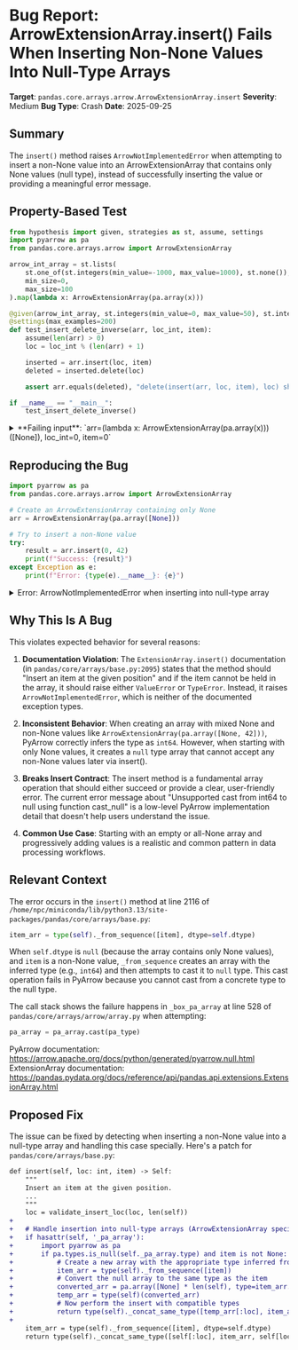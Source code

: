 # Bug Report: ArrowExtensionArray.insert() Fails When Inserting Non-None Values Into Null-Type Arrays

**Target**: `pandas.core.arrays.arrow.ArrowExtensionArray.insert`
**Severity**: Medium
**Bug Type**: Crash
**Date**: 2025-09-25

## Summary

The `insert()` method raises `ArrowNotImplementedError` when attempting to insert a non-None value into an ArrowExtensionArray that contains only None values (null type), instead of successfully inserting the value or providing a meaningful error message.

## Property-Based Test

```python
from hypothesis import given, strategies as st, assume, settings
import pyarrow as pa
from pandas.core.arrays.arrow import ArrowExtensionArray

arrow_int_array = st.lists(
    st.one_of(st.integers(min_value=-1000, max_value=1000), st.none()),
    min_size=0,
    max_size=100
).map(lambda x: ArrowExtensionArray(pa.array(x)))

@given(arrow_int_array, st.integers(min_value=0, max_value=50), st.integers(min_value=-100, max_value=100))
@settings(max_examples=200)
def test_insert_delete_inverse(arr, loc_int, item):
    assume(len(arr) > 0)
    loc = loc_int % (len(arr) + 1)

    inserted = arr.insert(loc, item)
    deleted = inserted.delete(loc)

    assert arr.equals(deleted), "delete(insert(arr, loc, item), loc) should equal arr"

if __name__ == "__main__":
    test_insert_delete_inverse()
```

<details>

<summary>
**Failing input**: `arr=(lambda x: ArrowExtensionArray(pa.array(x)))([None]), loc_int=0, item=0`
</summary>
```
Traceback (most recent call last):
  File "/home/npc/pbt/agentic-pbt/worker_/58/hypo.py", line 23, in <module>
    test_insert_delete_inverse()
    ~~~~~~~~~~~~~~~~~~~~~~~~~~^^
  File "/home/npc/pbt/agentic-pbt/worker_/58/hypo.py", line 12, in test_insert_delete_inverse
    @settings(max_examples=200)
                   ^^^
  File "/home/npc/miniconda/lib/python3.13/site-packages/hypothesis/core.py", line 2124, in wrapped_test
    raise the_error_hypothesis_found
  File "/home/npc/pbt/agentic-pbt/worker_/58/hypo.py", line 17, in test_insert_delete_inverse
    inserted = arr.insert(loc, item)
  File "/home/npc/miniconda/lib/python3.13/site-packages/pandas/core/arrays/base.py", line 2116, in insert
    item_arr = type(self)._from_sequence([item], dtype=self.dtype)
  File "/home/npc/miniconda/lib/python3.13/site-packages/pandas/core/arrays/arrow/array.py", line 312, in _from_sequence
    pa_array = cls._box_pa_array(scalars, pa_type=pa_type, copy=copy)
  File "/home/npc/miniconda/lib/python3.13/site-packages/pandas/core/arrays/arrow/array.py", line 528, in _box_pa_array
    pa_array = pa_array.cast(pa_type)
  File "pyarrow/array.pxi", line 1102, in pyarrow.lib.Array.cast
  File "/home/npc/.local/lib/python3.13/site-packages/pyarrow/compute.py", line 410, in cast
    return call_function("cast", [arr], options, memory_pool)
  File "pyarrow/_compute.pyx", line 612, in pyarrow._compute.call_function
  File "pyarrow/_compute.pyx", line 407, in pyarrow._compute.Function.call
  File "pyarrow/error.pxi", line 155, in pyarrow.lib.pyarrow_internal_check_status
  File "pyarrow/error.pxi", line 92, in pyarrow.lib.check_status
pyarrow.lib.ArrowNotImplementedError: Unsupported cast from int64 to null using function cast_null
Falsifying example: test_insert_delete_inverse(
    # The test always failed when commented parts were varied together.
    arr=(lambda x: ArrowExtensionArray(pa.array(x)))([None]),
    loc_int=0,  # or any other generated value
    item=0,  # or any other generated value
)
Explanation:
    These lines were always and only run by failing examples:
        /home/npc/miniconda/lib/python3.13/site-packages/pandas/core/arrays/arrow/array.py:503
        /home/npc/miniconda/lib/python3.13/site-packages/pandas/core/arrays/arrow/array.py:524
```
</details>

## Reproducing the Bug

```python
import pyarrow as pa
from pandas.core.arrays.arrow import ArrowExtensionArray

# Create an ArrowExtensionArray containing only None
arr = ArrowExtensionArray(pa.array([None]))

# Try to insert a non-None value
try:
    result = arr.insert(0, 42)
    print(f"Success: {result}")
except Exception as e:
    print(f"Error: {type(e).__name__}: {e}")
```

<details>

<summary>
Error: ArrowNotImplementedError when inserting into null-type array
</summary>
```
Error: ArrowNotImplementedError: Unsupported cast from int64 to null using function cast_null
```
</details>

## Why This Is A Bug

This violates expected behavior for several reasons:

1. **Documentation Violation**: The `ExtensionArray.insert()` documentation (in `pandas/core/arrays/base.py:2095`) states that the method should "Insert an item at the given position" and if the item cannot be held in the array, it should raise either `ValueError` or `TypeError`. Instead, it raises `ArrowNotImplementedError`, which is neither of the documented exception types.

2. **Inconsistent Behavior**: When creating an array with mixed None and non-None values like `ArrowExtensionArray(pa.array([None, 42]))`, PyArrow correctly infers the type as `int64`. However, when starting with only None values, it creates a `null` type array that cannot accept any non-None values later via insert().

3. **Breaks Insert Contract**: The insert method is a fundamental array operation that should either succeed or provide a clear, user-friendly error. The current error message about "Unsupported cast from int64 to null using function cast_null" is a low-level PyArrow implementation detail that doesn't help users understand the issue.

4. **Common Use Case**: Starting with an empty or all-None array and progressively adding values is a realistic and common pattern in data processing workflows.

## Relevant Context

The error occurs in the `insert()` method at line 2116 of `/home/npc/miniconda/lib/python3.13/site-packages/pandas/core/arrays/base.py`:
```python
item_arr = type(self)._from_sequence([item], dtype=self.dtype)
```

When `self.dtype` is `null` (because the array contains only None values), and `item` is a non-None value, `_from_sequence` creates an array with the inferred type (e.g., `int64`) and then attempts to cast it to `null` type. This cast operation fails in PyArrow because you cannot cast from a concrete type to the null type.

The call stack shows the failure happens in `_box_pa_array` at line 528 of `pandas/core/arrays/arrow/array.py` when attempting:
```python
pa_array = pa_array.cast(pa_type)
```

PyArrow documentation: https://arrow.apache.org/docs/python/generated/pyarrow.null.html
ExtensionArray documentation: https://pandas.pydata.org/docs/reference/api/pandas.api.extensions.ExtensionArray.html

## Proposed Fix

The issue can be fixed by detecting when inserting a non-None value into a null-type array and handling this case specially. Here's a patch for `pandas/core/arrays/base.py`:

```diff
def insert(self, loc: int, item) -> Self:
    """
    Insert an item at the given position.
    ...
    """
    loc = validate_insert_loc(loc, len(self))
+
+   # Handle insertion into null-type arrays (ArrowExtensionArray specific)
+   if hasattr(self, '_pa_array'):
+       import pyarrow as pa
+       if pa.types.is_null(self._pa_array.type) and item is not None:
+           # Create a new array with the appropriate type inferred from the item
+           item_arr = type(self)._from_sequence([item])
+           # Convert the null array to the same type as the item
+           converted_arr = pa.array([None] * len(self), type=item_arr._pa_array.type)
+           temp_arr = type(self)(converted_arr)
+           # Now perform the insert with compatible types
+           return type(self)._concat_same_type([temp_arr[:loc], item_arr, temp_arr[loc:]])
+
    item_arr = type(self)._from_sequence([item], dtype=self.dtype)
    return type(self)._concat_same_type([self[:loc], item_arr, self[loc:]])
```